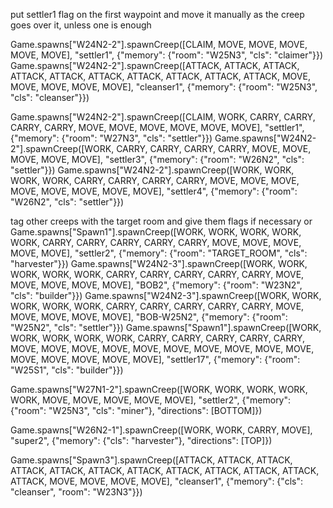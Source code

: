 put settler1 flag on the first waypoint and move it manually as the creep goes over it, unless one is enough

Game.spawns["W24N2-2"].spawnCreep([CLAIM, MOVE, MOVE, MOVE, MOVE, MOVE], "settler1", {"memory": {"room": "W25N3", "cls": "claimer"}})
Game.spawns["W24N2-2"].spawnCreep([ATTACK, ATTACK, ATTACK, ATTACK, ATTACK, ATTACK, ATTACK, ATTACK, ATTACK, ATTACK, MOVE, MOVE, MOVE, MOVE, MOVE], "cleanser1", {"memory": {"room": "W25N3", "cls": "cleanser"}})

Game.spawns["W24N2-2"].spawnCreep([CLAIM, WORK, CARRY, CARRY, CARRY, CARRY, MOVE, MOVE, MOVE, MOVE, MOVE, MOVE], "settler1", {"memory": {"room": "W27N3", "cls": "settler"}})
Game.spawns["W24N2-2"].spawnCreep([WORK, CARRY, CARRY, CARRY, CARRY, MOVE, MOVE, MOVE, MOVE, MOVE], "settler3", {"memory": {"room": "W26N2", "cls": "settler"}})
Game.spawns["W24N2-2"].spawnCreep([WORK, WORK, WORK, WORK, CARRY, CARRY, CARRY, CARRY, MOVE, MOVE, MOVE, MOVE, MOVE, MOVE, MOVE, MOVE], "settler4", {"memory": {"room": "W26N2", "cls": "settler"}})

tag other creeps with the target room and give them flags if necessary or 
Game.spawns["Spawn1"].spawnCreep([WORK, WORK, WORK, WORK, WORK, CARRY, CARRY, CARRY, CARRY, CARRY, MOVE, MOVE, MOVE, MOVE, MOVE], "settler2", {"memory": {"room": "TARGET_ROOM", "cls": "harvester"}})
Game.spawns["W24N2-3"].spawnCreep([WORK, WORK, WORK, WORK, WORK, CARRY, CARRY, CARRY, CARRY, CARRY, MOVE, MOVE, MOVE, MOVE, MOVE], "BOB2", {"memory": {"room": "W23N2", "cls": "builder"}})
Game.spawns["W24N2-3"].spawnCreep([WORK, WORK, WORK, WORK, WORK, CARRY, CARRY, CARRY, CARRY, CARRY, MOVE, MOVE, MOVE, MOVE, MOVE], "BOB-W25N2", {"memory": {"room": "W25N2", "cls": "settler"}})
Game.spawns["Spawn1"].spawnCreep([WORK, WORK, WORK, WORK, WORK, CARRY, CARRY, CARRY, CARRY, CARRY, MOVE, MOVE, MOVE, MOVE, MOVE, MOVE, MOVE, MOVE, MOVE, MOVE, MOVE, MOVE, MOVE, MOVE, MOVE], "settler17", {"memory": {"room": "W25S1", "cls": "builder"}})

Game.spawns["W27N1-2"].spawnCreep([WORK, WORK, WORK, WORK, WORK, MOVE, MOVE, MOVE, MOVE, MOVE], "settler2", {"memory": {"room": "W25N3", "cls": "miner"}, "directions": [BOTTOM]})

Game.spawns["W26N2-1"].spawnCreep([WORK, WORK, CARRY, MOVE], "super2", {"memory": {"cls": "harvester"}, "directions": [TOP]})

Game.spawns["Spawn3"].spawnCreep([ATTACK, ATTACK, ATTACK, ATTACK, ATTACK, ATTACK, ATTACK, ATTACK, ATTACK, ATTACK, ATTACK, ATTACK, MOVE, MOVE, MOVE, MOVE], "cleanser1", {"memory": {"cls": "cleanser", "room": "W23N3"}})
